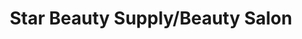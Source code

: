 ---
title: "Star Beauty Supply/Beauty Salon"
url: /tampa/star-beauty-supply-beauty-salon/
shop: Friseur
---